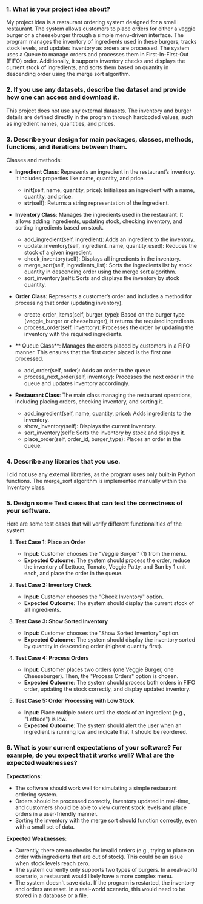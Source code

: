### 1. **What is your project idea about?**

My project idea is a restaurant ordering system designed for a small restaurant. The system allows customers to place orders for either a veggie burger or a cheeseburger through a simple menu-driven interface. The program manages the inventory of ingredients used in these burgers, tracks stock levels, and updates inventory as orders are processed. The system uses a Queue to manage orders and processes them in First-In-First-Out (FIFO) order. Additionally, it supports inventory checks and displays the current stock of ingredients, and sorts them based on quantity in descending order using the merge sort algorithm.

### 2. **If you use any datasets, describe the dataset and provide how one can access and download it.**

This project does not use any external datasets. The inventory and burger details are defined directly in the program through hardcoded values, such as ingredient names, quantities, and prices.

### 3. **Describe your design for main packages, classes, methods, functions, and iterations between them.**

Classes and methods:

- **Ingredient Class**: Represents an ingredient in the restaurant’s inventory. It includes properties like name, quantity, and price.
  - __init__(self, name, quantity, price): Initializes an ingredient with a name, quantity, and price.
  - __str__(self): Returns a string representation of the ingredient.
  
- **Inventory Class**: Manages the ingredients used in the restaurant. It allows adding ingredients, updating stock, checking inventory, and sorting ingredients based on stock.
  - add_ingredient(self, ingredient): Adds an ingredient to the inventory.
  - update_inventory(self, ingredient_name, quantity_used): Reduces the stock of a given ingredient.
  - check_inventory(self): Displays all ingredients in the inventory.
  - merge_sort(self, ingredients_list): Sorts the ingredients list by stock quantity in descending order using the merge sort algorithm.
  - sort_inventory(self): Sorts and displays the inventory by stock quantity.

- **Order Class**: Represents a customer’s order and includes a method for processing that order (updating inventory).
  - create_order_items(self, burger_type): Based on the burger type (veggie_burger or cheeseburger), it returns the required ingredients.
  - process_order(self, inventory): Processes the order by updating the inventory with the required ingredients.

- ** Queue Class**: Manages the orders placed by customers in a FIFO manner. This ensures that the first order placed is the first one processed.
  - add_order(self, order): Adds an order to the queue.
  - process_next_order(self, inventory): Processes the next order in the queue and updates inventory accordingly.

- **Restaurant Class**: The main class managing the restaurant operations, including placing orders, checking inventory, and sorting it.
  - add_ingredient(self, name, quantity, price): Adds ingredients to the inventory.
  - show_inventory(self): Displays the current inventory.
  - sort_inventory(self): Sorts the inventory by stock and displays it.
  - place_order(self, order_id, burger_type): Places an order in the queue.

### 4. **Describe any libraries that you use.**

I did not use any external libraries, as the program uses only built-in Python functions. The merge_sort algorithm is implemented manually within the Inventory class.


### 5. **Design some Test cases that can test the correctness of your software.**

Here are some test cases that will verify different functionalities of the system:

1. **Test Case 1: Place an Order**
   - **Input**: Customer chooses the "Veggie Burger" (1) from the menu.
   - **Expected Outcome**: The system should process the order, reduce the inventory of Lettuce, Tomato, Veggie Patty, and Bun by 1 unit each, and place the order in the queue.
   
2. **Test Case 2: Inventory Check**
   - **Input**: Customer chooses the "Check Inventory" option.
   - **Expected Outcome**: The system should display the current stock of all ingredients.

3. **Test Case 3: Show Sorted Inventory**
   - **Input**: Customer chooses the "Show Sorted Inventory" option.
   - **Expected Outcome**: The system should display the inventory sorted by quantity in descending order (highest quantity first).

4. **Test Case 4: Process Orders**
   - **Input**: Customer places two orders (one Veggie Burger, one Cheeseburger). Then, the "Process Orders" option is chosen.
   - **Expected Outcome**: The system should process both orders in FIFO order, updating the stock correctly, and display updated inventory.

5. **Test Case 5: Order Processing with Low Stock**
   - **Input**: Place multiple orders until the stock of an ingredient (e.g., "Lettuce") is low.
   - **Expected Outcome**: The system should alert the user when an ingredient is running low and indicate that it should be reordered.

### 6. **What is your current expectations of your software? For example, do you expect that it works well? What are the expected weaknesses?**

**Expectations**:
- The software should work well for simulating a simple restaurant ordering system.
- Orders should be processed correctly, inventory updated in real-time, and customers should be able to view current stock levels and place orders in a user-friendly manner.
- Sorting the inventory with the merge sort should function correctly, even with a small set of data.

**Expected Weaknesses**:
- Currently, there are no checks for invalid orders (e.g., trying to place an order with ingredients that are out of stock). This could be an issue when stock levels reach zero.
- The system currently only supports two types of burgers. In a real-world scenario, a restaurant would likely have a more complex menu.
- The system doesn't save data. If the program is restarted, the inventory and orders are reset. In a real-world scenario, this would need to be stored in a database or a file.

